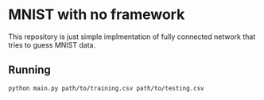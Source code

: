 # MNIST with no framework
This repository is just simple implmentation of fully connected network that tries to guess MNIST data.

## Running
```
python main.py path/to/training.csv path/to/testing.csv
```